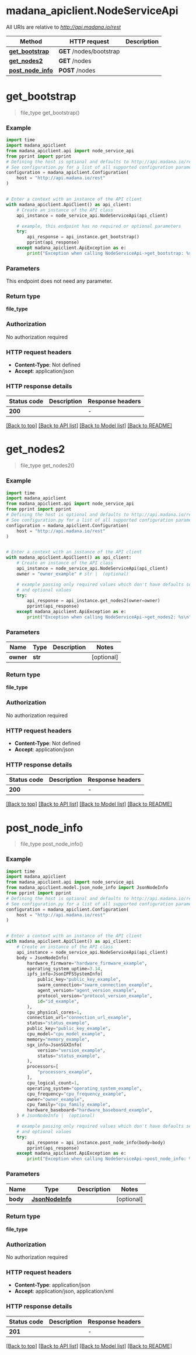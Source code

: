 # madana_apiclient.NodeServiceApi

All URIs are relative to *http://api.madana.io/rest*

Method | HTTP request | Description
------------- | ------------- | -------------
[**get_bootstrap**](NodeServiceApi.md#get_bootstrap) | **GET** /nodes/bootstrap | 
[**get_nodes2**](NodeServiceApi.md#get_nodes2) | **GET** /nodes | 
[**post_node_info**](NodeServiceApi.md#post_node_info) | **POST** /nodes | 


# **get_bootstrap**
> file_type get_bootstrap()



### Example

```python
import time
import madana_apiclient
from madana_apiclient.api import node_service_api
from pprint import pprint
# Defining the host is optional and defaults to http://api.madana.io/rest
# See configuration.py for a list of all supported configuration parameters.
configuration = madana_apiclient.Configuration(
    host = "http://api.madana.io/rest"
)


# Enter a context with an instance of the API client
with madana_apiclient.ApiClient() as api_client:
    # Create an instance of the API class
    api_instance = node_service_api.NodeServiceApi(api_client)

    # example, this endpoint has no required or optional parameters
    try:
        api_response = api_instance.get_bootstrap()
        pprint(api_response)
    except madana_apiclient.ApiException as e:
        print("Exception when calling NodeServiceApi->get_bootstrap: %s\n" % e)
```

### Parameters
This endpoint does not need any parameter.

### Return type

**file_type**

### Authorization

No authorization required

### HTTP request headers

 - **Content-Type**: Not defined
 - **Accept**: application/json

### HTTP response details
| Status code | Description | Response headers |
|-------------|-------------|------------------|
**200** |  |  -  |

[[Back to top]](#) [[Back to API list]](../README.md#documentation-for-api-endpoints) [[Back to Model list]](../README.md#documentation-for-models) [[Back to README]](../README.md)

# **get_nodes2**
> file_type get_nodes2()



### Example

```python
import time
import madana_apiclient
from madana_apiclient.api import node_service_api
from pprint import pprint
# Defining the host is optional and defaults to http://api.madana.io/rest
# See configuration.py for a list of all supported configuration parameters.
configuration = madana_apiclient.Configuration(
    host = "http://api.madana.io/rest"
)


# Enter a context with an instance of the API client
with madana_apiclient.ApiClient() as api_client:
    # Create an instance of the API class
    api_instance = node_service_api.NodeServiceApi(api_client)
    owner = "owner_example" # str |  (optional)

    # example passing only required values which don't have defaults set
    # and optional values
    try:
        api_response = api_instance.get_nodes2(owner=owner)
        pprint(api_response)
    except madana_apiclient.ApiException as e:
        print("Exception when calling NodeServiceApi->get_nodes2: %s\n" % e)
```

### Parameters

Name | Type | Description  | Notes
------------- | ------------- | ------------- | -------------
 **owner** | **str**|  | [optional]

### Return type

**file_type**

### Authorization

No authorization required

### HTTP request headers

 - **Content-Type**: Not defined
 - **Accept**: application/json

### HTTP response details
| Status code | Description | Response headers |
|-------------|-------------|------------------|
**200** |  |  -  |

[[Back to top]](#) [[Back to API list]](../README.md#documentation-for-api-endpoints) [[Back to Model list]](../README.md#documentation-for-models) [[Back to README]](../README.md)

# **post_node_info**
> file_type post_node_info()



### Example

```python
import time
import madana_apiclient
from madana_apiclient.api import node_service_api
from madana_apiclient.model.json_node_info import JsonNodeInfo
from pprint import pprint
# Defining the host is optional and defaults to http://api.madana.io/rest
# See configuration.py for a list of all supported configuration parameters.
configuration = madana_apiclient.Configuration(
    host = "http://api.madana.io/rest"
)


# Enter a context with an instance of the API client
with madana_apiclient.ApiClient() as api_client:
    # Create an instance of the API class
    api_instance = node_service_api.NodeServiceApi(api_client)
    body = JsonNodeInfo(
        hardware_firmware="hardware_firmware_example",
        operating_system_uptime=3.14,
        ipfs_info=JsonIPFSSystemInfo(
            public_key="public_key_example",
            swarm_connection="swarm_connection_example",
            agent_version="agent_version_example",
            protocol_version="protocol_version_example",
            id="id_example",
        ),
        cpu_physical_cores=1,
        connection_url="connection_url_example",
        status="status_example",
        public_key="public_key_example",
        cpu_model="cpu_model_example",
        memory="memory_example",
        sgx_info=JsonSGXInfo(
            version="version_example",
            status="status_example",
        ),
        processors=[
            "processors_example",
        ],
        cpu_logical_count=1,
        operating_system="operating_system_example",
        cpu_frequency="cpu_frequency_example",
        owner="owner_example",
        cpu_family="cpu_family_example",
        hardware_baseboard="hardware_baseboard_example",
    ) # JsonNodeInfo |  (optional)

    # example passing only required values which don't have defaults set
    # and optional values
    try:
        api_response = api_instance.post_node_info(body=body)
        pprint(api_response)
    except madana_apiclient.ApiException as e:
        print("Exception when calling NodeServiceApi->post_node_info: %s\n" % e)
```

### Parameters

Name | Type | Description  | Notes
------------- | ------------- | ------------- | -------------
 **body** | [**JsonNodeInfo**](JsonNodeInfo.md)|  | [optional]

### Return type

**file_type**

### Authorization

No authorization required

### HTTP request headers

 - **Content-Type**: application/json
 - **Accept**: application/json, application/xml

### HTTP response details
| Status code | Description | Response headers |
|-------------|-------------|------------------|
**201** |  |  -  |

[[Back to top]](#) [[Back to API list]](../README.md#documentation-for-api-endpoints) [[Back to Model list]](../README.md#documentation-for-models) [[Back to README]](../README.md)

